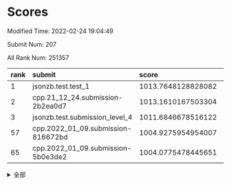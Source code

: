 # Scores

Modified Time: 2022-02-24 19:04:49

Submit Num: 207

All Rank Num: 251357

| rank |               submit               |       score        |       sigma        | pk_num |
| :--- | :--------------------------------- | :----------------- | :----------------- | :----- |
| 1    | jsonzb.test.test_1                 | 1013.7648128828082 | 0.812435436183503  | 4854   |
| 2    | cpp.21_12_24.submission-2b2ea0d7   | 1013.1610167503304 | 0.8310101867283213 | 4858   |
| 3    | jsonzb.test.submission_level_4     | 1011.6846678516122 | 0.7878787923210478 | 4862   |
| 57   | cpp.2022_01_09.submission-816672bd | 1004.9275954954007 | 0.7180978814669974 | 4858   |
| 65   | cpp.2022_01_09.submission-5b0e3de2 | 1004.0775478445651 | 0.7065007858550792 | 4857   |


<details>
<summary>全部</summary>

| rank |                 submit                 |       score        |       sigma        | pk_num |
| :--- | :------------------------------------- | :----------------- | :----------------- | :----- |
| 1    | jsonzb.test.test_1                     | 1013.7648128828082 | 0.812435436183503  | 4854   |
| 2    | cpp.21_12_24.submission-2b2ea0d7       | 1013.1610167503304 | 0.8310101867283213 | 4858   |
| 3    | jsonzb.test.submission_level_4         | 1011.6846678516122 | 0.7878787923210478 | 4862   |
| 4    | gobigger.level_3.submission_level_3_34 | 1011.4640976985228 | 0.7675569905974658 | 4859   |
| 5    | gobigger.level_3.submission_level_3_7  | 1011.3263115802305 | 0.7394152748547287 | 4862   |
| 6    | gobigger.level_3.submission_level_3_27 | 1011.0186015796374 | 0.758120613112928  | 4860   |
| 7    | gobigger.level_3.submission_level_3_45 | 1010.974441895443  | 0.7703290599693606 | 4863   |
| 8    | gobigger.level_3.submission_level_3_1  | 1010.9012345894225 | 0.7538095277101812 | 4859   |
| 9    | gobigger.level_3.submission_level_3_25 | 1010.7547376430997 | 0.752901986557895  | 4857   |
| 10   | gobigger.level_3.submission_level_3_3  | 1010.6822497903106 | 0.8079813387881231 | 4858   |
| 11   | gobigger.level_3.submission_level_3_48 | 1010.6112893621919 | 0.7469103411453877 | 4855   |
| 12   | gobigger.level_3.submission_level_3_38 | 1010.5969872052357 | 0.7653733263173873 | 4853   |
| 13   | gobigger.level_3.submission_level_3_21 | 1010.5369473409907 | 0.7813506081667349 | 4857   |
| 14   | gobigger.level_3.submission_level_3_30 | 1010.5187769394602 | 0.7550478439476823 | 4859   |
| 15   | gobigger.level_3.submission_level_3_42 | 1010.462797901519  | 0.7822704797716026 | 4848   |
| 16   | gobigger.level_3.submission_level_3_41 | 1010.4233589955899 | 0.7837462333120375 | 4857   |
| 17   | gobigger.level_3.submission_level_3_33 | 1010.3226975350551 | 0.7448122073339286 | 4854   |
| 18   | gobigger.level_3.submission_level_3_20 | 1010.1799802956473 | 0.7355452015045855 | 4861   |
| 19   | gobigger.level_3.submission_level_3_9  | 1010.1295919017497 | 0.7433549741669552 | 4855   |
| 20   | gobigger.level_3.submission_level_3_15 | 1010.1249896572373 | 0.7588934710289659 | 4857   |
| 21   | gobigger.level_3.submission_level_3_37 | 1010.1050542307929 | 0.7775257040458247 | 4859   |
| 22   | gobigger.level_3.submission_level_3_18 | 1010.0191484333783 | 0.7508811444170292 | 4862   |
| 23   | gobigger.level_3.submission_level_3_17 | 1010.0104909334971 | 0.7465088241285812 | 4858   |
| 24   | gobigger.level_3.submission_level_3_36 | 1009.9227564177439 | 0.7540123079606944 | 4855   |
| 25   | gobigger.level_3.submission_level_3_47 | 1009.8889361733196 | 0.7472469033249298 | 4858   |
| 26   | gobigger.level_3.submission_level_3_12 | 1009.8742130707997 | 0.7634703161573139 | 4856   |
| 27   | gobigger.level_3.submission_level_3_43 | 1009.8608104890267 | 0.7444295197519939 | 4857   |
| 28   | gobigger.level_3.submission_level_3_0  | 1009.6799140547631 | 0.7471932690201614 | 4856   |
| 29   | gobigger.level_3.submission_level_3_2  | 1009.6403338358011 | 0.7630680339523618 | 4852   |
| 30   | gobigger.level_3.submission_level_3_28 | 1009.5981580084056 | 0.7654857565089879 | 4850   |
| 31   | gobigger.level_3.submission_level_3_6  | 1009.5951680217519 | 0.7601610849339012 | 4857   |
| 32   | gobigger.level_3.submission_level_3_46 | 1009.524083434979  | 0.7404178058733557 | 4859   |
| 33   | gobigger.level_3.submission_level_3_4  | 1009.487328579385  | 0.7711651720850027 | 4863   |
| 34   | gobigger.level_3.submission_level_3_16 | 1009.4844168205866 | 0.7466496941752238 | 4863   |
| 35   | gobigger.level_3.submission_level_3_14 | 1009.479905640242  | 0.7517854575225592 | 4856   |
| 36   | gobigger.level_3.submission_level_3_13 | 1009.4589697748479 | 0.7563409211120358 | 4859   |
| 37   | gobigger.level_3.submission_level_3_24 | 1009.4552890724087 | 0.7636683171965477 | 4857   |
| 38   | gobigger.level_3.submission_level_3_11 | 1009.428468155538  | 0.7641377343398276 | 4856   |
| 39   | gobigger.level_3.submission_level_3_40 | 1009.4004304406997 | 0.7565594111577321 | 4857   |
| 40   | gobigger.level_3.submission_level_3_35 | 1009.313402054012  | 0.7642127319293474 | 4856   |
| 41   | gobigger.level_3.submission_level_3_49 | 1009.2819427426723 | 0.7702485714090059 | 4860   |
| 42   | gobigger.level_3.submission_level_3_23 | 1009.2168760539063 | 0.7359315659978773 | 4854   |
| 43   | gobigger.level_3.submission_level_3_8  | 1009.2097463721008 | 0.7377820787297104 | 4858   |
| 44   | gobigger.level_3.submission_level_3_39 | 1009.0916292639424 | 0.7515250290424079 | 4859   |
| 45   | gobigger.level_3.submission_level_3_19 | 1008.9395356149095 | 0.7560213366638202 | 4858   |
| 46   | gobigger.level_3.submission_level_3_32 | 1008.8836681031927 | 0.730216680383048  | 4853   |
| 47   | gobigger.level_3.submission_level_3_5  | 1008.7761183243005 | 0.7613926548650954 | 4854   |
| 48   | gobigger.level_3.submission_level_3_10 | 1008.7046662138182 | 0.7359889594330835 | 4853   |
| 49   | gobigger.level_3.submission_level_3_44 | 1008.6864412642876 | 0.7399877956757739 | 4859   |
| 50   | gobigger.level_3.submission_level_3_31 | 1008.6206924124959 | 0.7424641511978436 | 4863   |
| 51   | gobigger.level_3.submission_level_3_29 | 1008.6076342733098 | 0.7448179044366343 | 4858   |
| 52   | gobigger.level_3.submission_level_3_26 | 1008.426152126956  | 0.7439961826157571 | 4861   |
| 53   | gobigger.level_3.submission_level_3_22 | 1008.2528742641573 | 0.7522188011137465 | 4861   |
| 54   | gobigger.level_1.submission_level_1_0  | 1005.344699615078  | 0.7132614404632128 | 4848   |
| 55   | gobigger.level_1.submission_level_1_39 | 1005.3177288047577 | 0.7205143055417317 | 4859   |
| 56   | gobigger.level_1.submission_level_1_29 | 1005.2787087359006 | 0.7068224672267653 | 4857   |
| 57   | cpp.2022_01_09.submission-816672bd     | 1004.9275954954007 | 0.7180978814669974 | 4858   |
| 58   | gobigger.level_1.submission_level_1_34 | 1004.8976328645854 | 0.7248151560152201 | 4856   |
| 59   | gobigger.level_1.submission_level_1_2  | 1004.5077021162153 | 0.7154187084338788 | 4865   |
| 60   | gobigger.level_1.submission_level_1_23 | 1004.3447263715067 | 0.7133547637286125 | 4857   |
| 61   | gobigger.level_1.submission_level_1_31 | 1004.2819408408166 | 0.7046172744467459 | 4850   |
| 62   | gobigger.level_1.submission_level_1_48 | 1004.2653117102363 | 0.7136183529514523 | 4858   |
| 63   | gobigger.level_1.submission_level_1_32 | 1004.2617287587594 | 0.7166774874323684 | 4857   |
| 64   | gobigger.level_1.submission_level_1_45 | 1004.178686969847  | 0.7186820126341338 | 4860   |
| 65   | cpp.2022_01_09.submission-5b0e3de2     | 1004.0775478445651 | 0.7065007858550792 | 4857   |
| 66   | gobigger.level_1.submission_level_1_27 | 1004.0714613629225 | 0.7269064804274413 | 4859   |
| 67   | gobigger.level_1.submission_level_1_12 | 1004.0608581225961 | 0.7202875614198584 | 4858   |
| 68   | gobigger.level_1.submission_level_1_13 | 1003.9781451391243 | 0.7187241272529182 | 4859   |
| 69   | gobigger.level_1.submission_level_1_18 | 1003.9655752497921 | 0.7239799817843279 | 4858   |
| 70   | gobigger.level_1.submission_level_1_16 | 1003.9203885753643 | 0.716748376582093  | 4861   |
| 71   | gobigger.level_1.submission_level_1_10 | 1003.8760092013887 | 0.7116691412358589 | 4858   |
| 72   | gobigger.level_1.submission_level_1_6  | 1003.848104906062  | 0.7250759947835085 | 4860   |
| 73   | gobigger.level_1.submission_level_1_11 | 1003.7785733754109 | 0.7146861293364547 | 4856   |
| 74   | gobigger.level_1.submission_level_1_24 | 1003.7712827984052 | 0.7145606980912601 | 4865   |
| 75   | gobigger.level_1.submission_level_1_14 | 1003.708546869554  | 0.7057133263974501 | 4859   |
| 76   | gobigger.level_1.submission_level_1_9  | 1003.5650537896506 | 0.7150983806025514 | 4859   |
| 77   | gobigger.level_1.submission_level_1_3  | 1003.5211558284711 | 0.7164880708947305 | 4854   |
| 78   | gobigger.level_1.submission_level_1_1  | 1003.4783755679764 | 0.7230526173108618 | 4857   |
| 79   | gobigger.level_1.submission_level_1_47 | 1003.4166714950497 | 0.7214128086093825 | 4861   |
| 80   | gobigger.level_1.submission_level_1_35 | 1003.3690209190901 | 0.7201265518676263 | 4861   |
| 81   | gobigger.level_1.submission_level_1_30 | 1003.279720152738  | 0.7297473384197315 | 4859   |
| 82   | gobigger.level_1.submission_level_1_36 | 1003.2147202451237 | 0.7171506631332473 | 4857   |
| 83   | gobigger.level_1.submission_level_1_26 | 1003.1852167222039 | 0.7166069764510453 | 4858   |
| 84   | gobigger.level_1.submission_level_1_4  | 1003.1235274121474 | 0.7114251237418316 | 4856   |
| 85   | gobigger.level_1.submission_level_1_42 | 1003.1044787637824 | 0.7224594461952848 | 4856   |
| 86   | gobigger.level_1.submission_level_1_43 | 1003.0365266582817 | 0.7140055223567537 | 4851   |
| 87   | gobigger.level_1.submission_level_1_44 | 1003.0034978156463 | 0.7264303051991233 | 4856   |
| 88   | gobigger.level_1.submission_level_1_21 | 1002.9204412803728 | 0.7143730558022697 | 4856   |
| 89   | gobigger.level_1.submission_level_1_49 | 1002.9203863012015 | 0.7123489249864835 | 4856   |
| 90   | gobigger.level_1.submission_level_1_28 | 1002.8835753815739 | 0.7156665434015423 | 4856   |
| 91   | gobigger.level_1.submission_level_1_46 | 1002.837436458549  | 0.7055162206032264 | 4857   |
| 92   | gobigger.level_1.submission_level_1_20 | 1002.8204813810113 | 0.714840979240353  | 4860   |
| 93   | gobigger.level_1.submission_level_1_19 | 1002.6647037850041 | 0.7048099362514942 | 4862   |
| 94   | gobigger.level_1.submission_level_1_25 | 1002.6214241154755 | 0.7163820890095312 | 4866   |
| 95   | gobigger.level_1.submission_level_1_33 | 1002.6149818209344 | 0.7127926517130689 | 4858   |
| 96   | gobigger.level_1.submission_level_1_17 | 1002.6128937263932 | 0.711377579198395  | 4856   |
| 97   | gobigger.level_1.submission_level_1_8  | 1002.5726034819908 | 0.706777525471426  | 4860   |
| 98   | gobigger.level_1.submission_level_1_15 | 1002.4685089879032 | 0.703021205748617  | 4861   |
| 99   | gobigger.level_1.submission_level_1_38 | 1002.4422247470437 | 0.7041246272482375 | 4853   |
| 100  | gobigger.level_1.submission_level_1_22 | 1002.190960255928  | 0.7210482862757657 | 4851   |
| 101  | gobigger.level_1.submission_level_1_7  | 1002.1432817615014 | 0.710313149937563  | 4857   |
| 102  | gobigger.level_1.submission_level_1_41 | 1002.1366254495906 | 0.7154115249550245 | 4859   |
| 103  | gobigger.level_1.submission_level_1_40 | 1002.0784194872922 | 0.7081352058112567 | 4855   |
| 104  | gobigger.level_1.submission_level_1_5  | 1001.7972693155666 | 0.7131360841503073 | 4855   |
| 105  | gobigger.level_1.submission_level_1_37 | 1001.2749088045088 | 0.7196541416742583 | 4852   |
| 106  | gobigger.random.submission_random_21   | 997.2808628528212  | 0.7062030317017205 | 4858   |
| 107  | gobigger.random.submission_random_3    | 997.216697102827   | 0.7006978108246058 | 4855   |
| 108  | gobigger.random.submission_random_12   | 997.1135235437905  | 0.7056815442314979 | 4861   |
| 109  | gobigger.random.submission_random_41   | 997.0366086706821  | 0.713965731314226  | 4858   |
| 110  | gobigger.random.submission_random_19   | 996.9583955671386  | 0.7145080563225086 | 4849   |
| 111  | gobigger.random.submission_random_36   | 996.9306340537433  | 0.7020275528620056 | 4855   |
| 112  | gobigger.random.submission_random_30   | 996.8666066932143  | 0.697366005083872  | 4859   |
| 113  | gobigger.random.submission_random_42   | 996.7112557435945  | 0.7222960005683934 | 4855   |
| 114  | gobigger.random.submission_random_18   | 996.6145216436149  | 0.7055701126459695 | 4861   |
| 115  | gobigger.random.submission_random_25   | 996.6012053186467  | 0.7132502443578101 | 4853   |
| 116  | gobigger.random.submission_random_5    | 996.5675101248137  | 0.6936171279567652 | 4858   |
| 117  | gobigger.random.submission_random_9    | 996.5594482047884  | 0.7019252380707631 | 4857   |
| 118  | gobigger.random.submission_random_4    | 996.5384301178333  | 0.7219686863097071 | 4856   |
| 119  | gobigger.random.submission_random_0    | 996.530392631327   | 0.7071468359122524 | 4859   |
| 120  | gobigger.random.submission_random_48   | 996.4651017844404  | 0.7205684302799209 | 4855   |
| 121  | gobigger.random.submission_random_44   | 996.4311685156256  | 0.710746220184665  | 4854   |
| 122  | gobigger.random.submission_random_1    | 996.4010673980598  | 0.7028107452991619 | 4859   |
| 123  | gobigger.random.submission_random_22   | 996.3866723792829  | 0.7183416394626125 | 4860   |
| 124  | gobigger.random.submission_random_27   | 996.3351937284103  | 0.7141175323608475 | 4852   |
| 125  | gobigger.random.submission_random_43   | 996.3070949692091  | 0.7025690262770794 | 4862   |
| 126  | gobigger.random.submission_random_39   | 996.2302072840293  | 0.7145865510756049 | 4849   |
| 127  | gobigger.random.submission_random_33   | 996.2244880771337  | 0.7184958223068849 | 4857   |
| 128  | gobigger.random.submission_random_15   | 996.1964905394592  | 0.7206296377227134 | 4861   |
| 129  | gobigger.random.submission_random_49   | 996.1869389040166  | 0.7071550860857554 | 4848   |
| 130  | gobigger.random.submission_random_6    | 996.1792855861727  | 0.7074424003852222 | 4851   |
| 131  | gobigger.random.submission_random_16   | 996.1191921302888  | 0.7137473463019339 | 4856   |
| 132  | gobigger.random.submission_random_37   | 996.0868775055148  | 0.7144223651539502 | 4857   |
| 133  | gobigger.random.submission_random_7    | 996.0328923513654  | 0.7200796636680272 | 4859   |
| 134  | gobigger.random.submission_random_35   | 996.0030059579973  | 0.7138892701312094 | 4856   |
| 135  | gobigger.random.submission_random_28   | 995.9596201312415  | 0.7086045783317937 | 4855   |
| 136  | gobigger.random.submission_random_32   | 995.8999462866783  | 0.7043637517714793 | 4862   |
| 137  | gobigger.random.submission_random_20   | 995.8963489871173  | 0.7089532575233717 | 4854   |
| 138  | gobigger.random.submission_random_10   | 995.8637489207795  | 0.7093634356244668 | 4858   |
| 139  | gobigger.random.submission_random_24   | 995.8458595902501  | 0.7095364651133395 | 4859   |
| 140  | gobigger.random.submission_random_2    | 995.7463532127883  | 0.7193352298616856 | 4855   |
| 141  | gobigger.random.submission_random_13   | 995.745257114335   | 0.7154397045168688 | 4854   |
| 142  | gobigger.random.submission_random_47   | 995.6570024722803  | 0.7039288406924964 | 4861   |
| 143  | gobigger.random.submission_random_29   | 995.5742609208012  | 0.7029842019691631 | 4855   |
| 144  | gobigger.random.submission_random_26   | 995.5490289298857  | 0.7352739228566884 | 4859   |
| 145  | gobigger.random.submission_random_17   | 995.4965080493841  | 0.7190347521969296 | 4863   |
| 146  | gobigger.random.submission_random_14   | 995.4306554137435  | 0.7091411018221541 | 4854   |
| 147  | gobigger.random.submission_random_38   | 995.3926125661228  | 0.7230491387592655 | 4856   |
| 148  | gobigger.random.submission_random_8    | 995.2488852015545  | 0.7187276505643736 | 4854   |
| 149  | gobigger.random.submission_random_23   | 995.0574139207931  | 0.7253545030644113 | 4853   |
| 150  | gobigger.random.submission_random_46   | 995.0242048086599  | 0.7038878222174333 | 4862   |
| 151  | gobigger.random.submission_random_31   | 995.024148628033   | 0.7061013878948724 | 4860   |
| 152  | gobigger.random.submission_random_40   | 995.0128276108463  | 0.712745847038835  | 4861   |
| 153  | gobigger.random.submission_random_45   | 994.8766502912854  | 0.7060646491133633 | 4855   |
| 154  | gobigger.random.submission_random_34   | 994.377994732985   | 0.708157032690517  | 4857   |
| 155  | gobigger.level_2.submission_level_2_20 | 994.3160175153741  | 0.7379044422629203 | 4861   |
| 156  | gobigger.random.submission_random_11   | 994.2584767642023  | 0.71662939727292   | 4856   |
| 157  | gobigger.level_2.submission_level_2_4  | 994.0282231105837  | 0.7290530412521442 | 4856   |
| 158  | gobigger.level_2.submission_level_2_24 | 993.5292700290929  | 0.7370277102761307 | 4858   |
| 159  | gobigger.level_2.submission_level_2_39 | 993.3478572313519  | 0.7341361568909183 | 4858   |
| 160  | gobigger.level_2.submission_level_2_49 | 993.258641707795   | 0.7457452334960735 | 4856   |
| 161  | gobigger.level_2.submission_level_2_32 | 993.1642045696128  | 0.7387837645321235 | 4855   |
| 162  | gobigger.level_2.submission_level_2_22 | 993.0295799791232  | 0.7374559503232693 | 4855   |
| 163  | gobigger.level_2.submission_level_2_5  | 993.0095071529823  | 0.7473565718054995 | 4862   |
| 164  | gobigger.level_2.submission_level_2_27 | 992.9618569922084  | 0.7534677586404054 | 4857   |
| 165  | gobigger.level_2.submission_level_2_44 | 992.8847795613046  | 0.7328482276562355 | 4854   |
| 166  | gobigger.level_2.submission_level_2_9  | 992.812776920554   | 0.7354431941729005 | 4855   |
| 167  | gobigger.level_2.submission_level_2_48 | 992.8023293271591  | 0.7379594871945125 | 4859   |
| 168  | gobigger.level_2.submission_level_2_23 | 992.7772173885779  | 0.7391715859535977 | 4853   |
| 169  | gobigger.level_2.submission_level_2_18 | 992.7645031630494  | 0.7267513599270298 | 4858   |
| 170  | gobigger.level_2.submission_level_2_16 | 992.7627774922407  | 0.7492594919029252 | 4859   |
| 171  | gobigger.level_2.submission_level_2_6  | 992.6407620437619  | 0.7273337617586577 | 4853   |
| 172  | gobigger.level_2.submission_level_2_8  | 992.6186975180708  | 0.7349521841513648 | 4855   |
| 173  | gobigger.level_2.submission_level_2_31 | 992.5807648673537  | 0.7529998355132789 | 4863   |
| 174  | gobigger.level_2.submission_level_2_7  | 992.458421275754   | 0.7349373321649826 | 4855   |
| 175  | gobigger.level_2.submission_level_2_36 | 992.4288873672716  | 0.7446839525356601 | 4858   |
| 176  | gobigger.level_2.submission_level_2_15 | 992.3908754475067  | 0.7488958607762157 | 4861   |
| 177  | gobigger.level_2.submission_level_2_47 | 992.2804037427906  | 0.7288502928269129 | 4859   |
| 178  | gobigger.level_2.submission_level_2_41 | 992.2395059255325  | 0.7584735493059688 | 4862   |
| 179  | gobigger.level_2.submission_level_2_21 | 992.2328429083162  | 0.7455184937439348 | 4864   |
| 180  | gobigger.level_2.submission_level_2_12 | 992.181960061984   | 0.738783531640035  | 4856   |
| 181  | gobigger.level_2.submission_level_2_30 | 992.1675144347151  | 0.75664154161728   | 4859   |
| 182  | gobigger.level_2.submission_level_2_34 | 992.0904717885561  | 0.7517080063872931 | 4855   |
| 183  | gobigger.level_2.submission_level_2_25 | 991.9809284873883  | 0.7575509525242019 | 4856   |
| 184  | gobigger.level_2.submission_level_2_28 | 991.8896709216027  | 0.7569293745312977 | 4855   |
| 185  | gobigger.level_2.submission_level_2_14 | 991.8121983637345  | 0.7405390967040175 | 4855   |
| 186  | gobigger.level_2.submission_level_2_2  | 991.7205971699539  | 0.7427518397125611 | 4857   |
| 187  | gobigger.level_2.submission_level_2_33 | 991.6700678985177  | 0.7428296011345525 | 4855   |
| 188  | gobigger.level_2.submission_level_2_19 | 991.6499380711332  | 0.732963152149886  | 4859   |
| 189  | gobigger.level_2.submission_level_2_29 | 991.6402468495698  | 0.7364185186861635 | 4857   |
| 190  | gobigger.level_2.submission_level_2_3  | 991.5894830586213  | 0.7541197555845651 | 4855   |
| 191  | gobigger.level_2.submission_level_2_1  | 991.5699066653117  | 0.746585586510673  | 4860   |
| 192  | gobigger.level_2.submission_level_2_40 | 991.5554997715426  | 0.7422210275930675 | 4859   |
| 193  | gobigger.level_2.submission_level_2_10 | 991.4807036361972  | 0.7551407587229432 | 4855   |
| 194  | gobigger.level_2.submission_level_2_0  | 991.45295796048    | 0.7421452799040483 | 4859   |
| 195  | gobigger.level_2.submission_level_2_45 | 991.3357758543     | 0.7469792445950113 | 4858   |
| 196  | gobigger.level_2.submission_level_2_17 | 991.1967648442546  | 0.7553465778598167 | 4859   |
| 197  | gobigger.level_2.submission_level_2_43 | 991.1584632274327  | 0.7768271047347568 | 4847   |
| 198  | gobigger.level_2.submission_level_2_11 | 990.8970102078606  | 0.7623721510236838 | 4854   |
| 199  | gobigger.level_2.submission_level_2_42 | 990.7282301157039  | 0.7494754549252692 | 4861   |
| 200  | gobigger.level_2.submission_level_2_35 | 990.6946370829572  | 0.7649909989161076 | 4857   |
| 201  | gobigger.level_2.submission_level_2_13 | 990.6752800529275  | 0.7913983208245537 | 4862   |
| 202  | gobigger.level_2.submission_level_2_38 | 990.5907571734701  | 0.7722189347472898 | 4860   |
| 203  | gobigger.level_2.submission_level_2_37 | 990.54169386688    | 0.7603283944633609 | 4852   |
| 204  | gobigger.level_2.submission_level_2_46 | 990.4738769899201  | 0.7602518325384403 | 4858   |
| 205  | gobigger.level_2.submission_level_2_26 | 990.1662748537493  | 0.7844749335428053 | 4847   |
| 206  | gobigger.none.submission_none_1        | 977.474199463246   | 1.3752117380105628 | 4854   |
| 207  | gobigger.none.submission_none_0        | 976.0026477957025  | 1.4849219797417907 | 4856   |

</details>